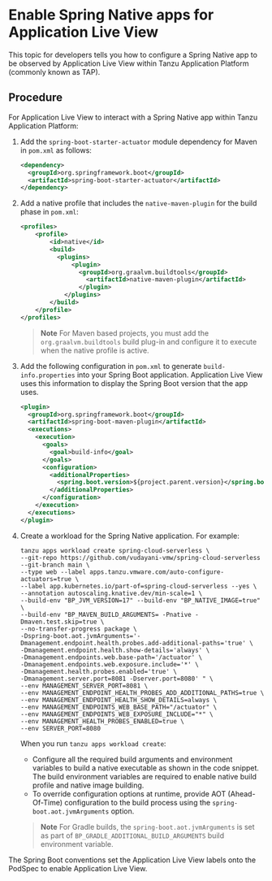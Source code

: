 # Enable Spring Native apps for Application Live View

This topic for developers tells you how to configure a Spring Native app to be observed by
Application Live View within Tanzu Application Platform (commonly known as TAP).

## <a id="procedure"></a>Procedure

For Application Live View to interact with a Spring Native app within Tanzu Application Platform:

1. Add the `spring-boot-starter-actuator` module dependency for Maven in `pom.xml` as follows:

    ```xml
    <dependency>
      <groupId>org.springframework.boot</groupId>
      <artifactId>spring-boot-starter-actuator</artifactId>
    </dependency>
    ```

1. Add a native profile that includes the `native-maven-plugin` for the build phase in `pom.xml`:

    ```xml
    <profiles>
        <profile>
            <id>native</id>
            <build>
              <plugins>
                  <plugin>
                    <groupId>org.graalvm.buildtools</groupId>
                      <artifactId>native-maven-plugin</artifactId>
                    </plugin>
                </plugins>
            </build>
        </profile>
    </profiles>
    ```

    >**Note** For Maven based projects, you must add the `org.graalvm.buildtools` build plug-in
    and configure it to execute when the native profile is active.

1. Add the following configuration in `pom.xml` to generate `build-info.properties` into your
Spring Boot application.
Application Live View uses this information to display the Spring Boot version that the app uses.

    ```xml
    <plugin>
      <groupId>org.springframework.boot</groupId>
      <artifactId>spring-boot-maven-plugin</artifactId>
      <executions>
        <execution>
          <goals>
            <goal>build-info</goal>
          </goals>
          <configuration>
            <additionalProperties>
              <spring.boot.version>${project.parent.version}</spring.boot.version>
            </additionalProperties>
          </configuration>
        </execution>
      </executions>
    </plugin>
    ```

1. Create a workload for the Spring Native application. For example:

    ```console
    tanzu apps workload create spring-cloud-serverless \
    --git-repo https://github.com/vudayani-vmw/spring-cloud-serverless --git-branch main \
    --type web --label apps.tanzu.vmware.com/auto-configure-actuators=true \
    --label app.kubernetes.io/part-of=spring-cloud-serverless --yes \
    --annotation autoscaling.knative.dev/min-scale=1 \
    --build-env "BP_JVM_VERSION=17" --build-env "BP_NATIVE_IMAGE=true" \
    --build-env "BP_MAVEN_BUILD_ARGUMENTS= -Pnative -Dmaven.test.skip=true \
    --no-transfer-progress package \
    -Dspring-boot.aot.jvmArguments='-Dmanagement.endpoint.health.probes.add-additional-paths='true' \
    -Dmanagement.endpoint.health.show-details='always' \
    -Dmanagement.endpoints.web.base-path='/actuator' \
    -Dmanagement.endpoints.web.exposure.include='*' \
    -Dmanagement.health.probes.enabled='true' \
    -Dmanagement.server.port=8081 -Dserver.port=8080' " \
    --env MANAGEMENT_SERVER_PORT=8081 \
    --env MANAGEMENT_ENDPOINT_HEALTH_PROBES_ADD_ADDITIONAL_PATHS=true \
    --env MANAGEMENT_ENDPOINT_HEALTH_SHOW_DETAILS=always \
    --env MANAGEMENT_ENDPOINTS_WEB_BASE_PATH="/actuator" \
    --env MANAGEMENT_ENDPOINTS_WEB_EXPOSURE_INCLUDE="*" \
    --env MANAGEMENT_HEALTH_PROBES_ENABLED=true \
    --env SERVER_PORT=8080
    ```

    When you run `tanzu apps workload create`:

    - Configure all the required build arguments and environment variables to build a native
    executable as shown in the code snippet.
    The build environment variables are required to enable native build profile and native image building.
    - To override configuration options at runtime, provide AOT (Ahead-Of-Time) configuration
    to the build process using the `spring-boot.aot.jvmArguments` option.

    >**Note** For Gradle builds, the `spring-boot.aot.jvmArguments` is set as part of
    `BP_GRADLE_ADDITIONAL_BUILD_ARGUMENTS` build environment variable.

The Spring Boot conventions set the Application Live View labels onto the PodSpec to enable
Application Live View.

